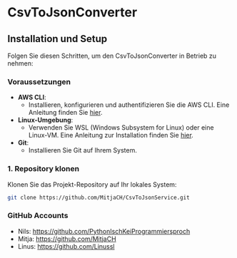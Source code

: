 # CsvToJsonConverter

## Installation und Setup

Folgen Sie diesen Schritten, um den CsvToJsonConverter in Betrieb zu nehmen:

### Voraussetzungen

- **AWS CLI**:
  - Installieren, konfigurieren und authentifizieren Sie die AWS CLI. Eine Anleitung finden Sie [hier](docs/aws-cli-setup.md).
- **Linux-Umgebung**:
  - Verwenden Sie WSL (Windows Subsystem for Linux) oder eine Linux-VM. Eine Anleitung zur Installation finden Sie [hier](docs/wsl-installation.md).
- **Git**:
  - Installieren Sie Git auf Ihrem System.

### 1. Repository klonen

Klonen Sie das Projekt-Repository auf Ihr lokales System:

```bash
git clone https://github.com/MitjaCH/CsvToJsonService.git
```


### GitHub Accounts
- Nils: https://github.com/PythonIschKeiProgrammiersproch
- Mitja: https://github.com/MitjaCH
- Linus: https://github.com/Linussl
